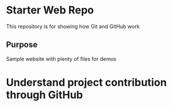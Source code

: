 # Starter Web Repo

This repository is for showing how Git and GitHub work

## Purpose

Sample website with plenty of files for demos

# Understand project contribution through GitHub


